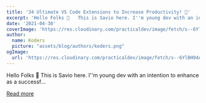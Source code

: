 ```yaml
---
title: '34 Ultimate VS Code Extensions to Increase Productivity! 💪'
excerpt: 'Hello Folks 👋   This is Savio here. I''m young dev with an intention to enhance as a successf...'
date: '2021-04-30'
coverImage: 'https://res.cloudinary.com/practicaldev/image/fetch/s--6YlBH94A--/c_imagga_scale,f_auto,fl_progressive,h_420,q_auto,w_1000/https://dev-to-uploads.s3.amazonaws.com/uploads/articles/5wzwle8qwo9tt0ek24mv.png'
author:
  name: Koders
  picture: "assets/blog/authors/koders.png"
ogImage:
  url: 'https://res.cloudinary.com/practicaldev/image/fetch/s--6YlBH94A--/c_imagga_scale,f_auto,fl_progressive,h_420,q_auto,w_1000/https://dev-to-uploads.s3.amazonaws.com/uploads/articles/5wzwle8qwo9tt0ek24mv.png'
---
```


Hello Folks 👋   This is Savio here. I''m young dev with an intention to enhance as a successf...

[Read more](https://dev.to/saviomartin/34-ultimate-vs-code-extensions-to-increase-productivity-4hee)
